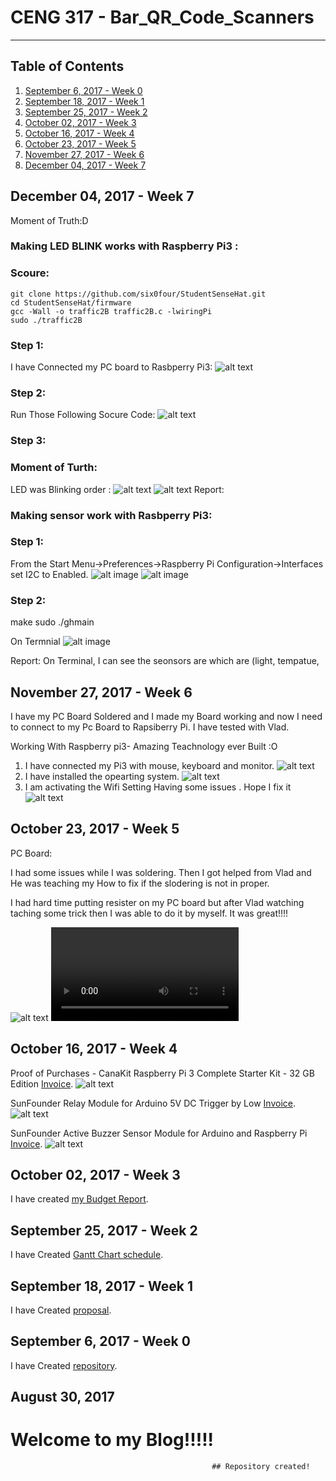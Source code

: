 
# CENG 317 - Bar_QR_Code_Scanners
-------------
## Table of Contents
1. [September 6, 2017 - Week 0]()
2. [September 18, 2017 - Week 1]()
2. [September 25, 2017 - Week 2]()
3. [October 02, 2017 - Week 3]()
4. [October 16, 2017 - Week 4]()
5. [October 23, 2017 - Week 5]()
6. [November 27, 2017 - Week 6]()
7. [December 04, 2017 - Week 7]()


## December 04, 2017 - Week 7

Moment of Truth:D

### Making LED BLINK works with Raspberry Pi3 :
### Scoure:
 ```
 git clone https://github.com/six0four/StudentSenseHat.git
 cd StudentSenseHat/firmware
 gcc -Wall -o traffic2B traffic2B.c -lwiringPi
 sudo ./traffic2B
 ```

### Step 1:
I have Connected my PC board to Rasbperry Pi3:
![alt text](https://github.com/VinoU/Bar-QR-code-scanners/blob/master/Blinking%20LEB%20and%20Sensor/pcb%20on%20ras.JPG)

### Step 2:
Run Those Following Socure Code:
![alt text](https://github.com/VinoU/Bar-QR-code-scanners/blob/master/Blinking%20LEB%20and%20Sensor/pcb1.JPG)

### Step 3:
### Moment of Turth:
LED was Blinking order :
![alt text](https://github.com/VinoU/Bar-QR-code-scanners/blob/master/Blinking%20LEB%20and%20Sensor/pcb%20led%201.JPG)
 ![alt text](https://github.com/VinoU/Bar-QR-code-scanners/blob/master/Blinking%20LEB%20and%20Sensor/pcb%20led%202.JPG)
Report:


### Making sensor work with Rasbperry Pi3:
### Step 1:
From the Start Menu->Preferences->Raspberry Pi Configuration->Interfaces set I2C to Enabled.
![alt image](https://github.com/VinoU/Bar-QR-code-scanners/blob/master/Blinking%20LEB%20and%20Sensor/Sensor.JPG)
![alt image](https://github.com/VinoU/Bar-QR-code-scanners/blob/master/Blinking%20LEB%20and%20Sensor/sensor%20on%20pcb2.JPG)

### Step 2:
make
sudo ./ghmain

On Termnial
![alt image](https://github.com/VinoU/Bar-QR-code-scanners/blob/master/Blinking%20LEB%20and%20Sensor/sensors%20works.JPG)

Report:
On Terminal, I can see the seonsors are which are (light, tempatue, 



## November 27, 2017 - Week 6
I have my PC Board Soldered and I made my Board working and now I need to connect to my Pc Board to Rapsiberry Pi.
I have tested with Vlad.


Working With Raspberry pi3- Amazing Teachnology ever Built :O
1. I have connected my Pi3 with mouse, keyboard and monitor.
![alt text]("https://github.com/VinoU/Bar-QR-code-scanners/blob/master/Raspberry%20Pi3/IMG_3474.JPG")
2. I have installed the opearting system.
![alt text](https://github.com/VinoU/Bar-QR-code-scanners/blob/master/Raspberry%20Pi3/IMG_3473.JPG)
3. I am activating the Wifi Setting Having some issues . Hope I fix it 
![alt text](https://github.com/VinoU/Bar-QR-code-scanners/blob/master/Raspberry%20Pi3/IMG_3481.JPG)
## October 23, 2017 - Week 5
PC Board:

I had some issues while I was soldering. Then I got helped from Vlad and He was teaching my How to fix if the slodering is not in proper.

I had hard time putting resister on my PC board but after Vlad watching taching some trick then I was able to do it by myself. It was great!!!!

![alt text](https://github.com/VinoU/Bar-QR-code-scanners/blob/master/Pictures/IMG_3089.JPG)
![Watch the video](https://github.com/VinoU/Bar-QR-code-scanners/blob/master/Pictures/PC%20Board%20video.MOV)
## October 16, 2017 - Week 4
Proof of Purchases -
CanaKit Raspberry Pi 3 Complete Starter Kit - 32 GB Edition
[Invoice](https://github.com/VinoU/Bar-QR-code-scanners/blob/master/Invoices/CanaKit%20Raspberry%20Pi3.pdf).
![alt text](https://github.com/VinoU/Bar-QR-code-scanners/blob/master/Pictures/IMG_3112.JPG)

SunFounder Relay Module for Arduino 5V DC Trigger by Low
[Invoice](https://github.com/VinoU/Bar-QR-code-scanners/blob/master/Invoices/Relay%20Moudle.pdf).
![alt text](https://github.com/VinoU/Bar-QR-code-scanners/blob/master/Pictures/IMG_3105.JPG)

SunFounder Active Buzzer Sensor Module for Arduino and Raspberry Pi
[Invoice](https://github.com/VinoU/Bar-QR-code-scanners/blob/master/Invoices/Buzzer.pdf).
![alt text](https://github.com/VinoU/Bar-QR-code-scanners/blob/master/Pictures/IMG_3096.JPG)

## October 02, 2017 - Week 3
I have created [my Budget Report](https://github.com/VinoU/Bar-QR-code-scanners/blob/master/Parts%20Budget%20Vino%20Uthayakumar%20-%20new.xlsx).

## September 25, 2017 - Week 2

I have Created [Gantt Chart schedule](https://github.com/VinoU/Bar-QR-code-scanners/blob/master/Vino%20Uthayakumar_Project%20Schedule.mpp).  


## September 18, 2017 - Week 1

 I have Created [proposal](https://github.com/VinoU/Bar-QR-code-scanners/blob/master/vino_%20proposal.xlsx).

## September 6, 2017 - Week 0

I have Created [repository](https://github.com/VinoU/Bar-QR-code-scanners).

## August 30, 2017 

# Welcome to my Blog!!!!!  
                                                 ## Repository created!
